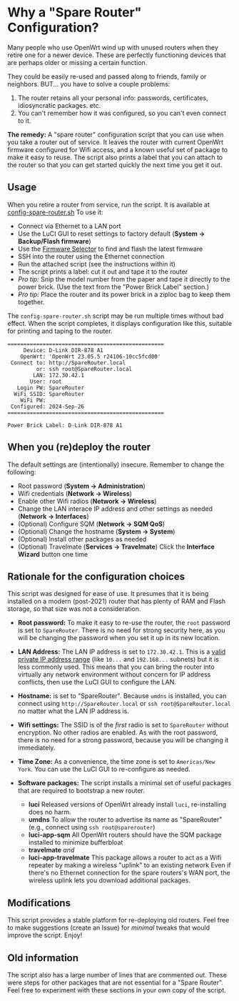 # Why a "Spare Router" Configuration?

Many people who use OpenWrt wind up with unused routers when
they retire one for a newer device.
These are perfectly functioning devices that are perhaps older or missing a certain function.

They could be easily re-used and passed along to friends, family or neighbors.
BUT... you have to solve a couple problems:

1. The router retains all your personal info:
  passwords, certificates, idiosyncratic packages. etc.
2. You can't remember how it was configured, so you
  can't even connect to it.
  
**The remedy:** A "spare router" configuration script that
you can use when you take a router out of service.
It leaves the router with current OpenWrt firmware
configured for Wifi access, and
a known useful set of package to make it easy to reuse.
The script also prints a label that you can attach to
the router so that you can get started quickly the next
time you get it out.

## Usage

When you retire a router from service, run the script.
It is available at [config-spare-router.sh](./README.md#config-spare-router-sh)
To use it:

* Connect via Ethernet to a LAN port
* Use the LuCI GUI to reset settings to
  factory default (**System -> Backup/Flash firmware**)
* Use the [Firmware Selector](https://firmware-selector.openwrt.org/)
  to find and flash the latest firmware
* SSH into the router using the Ethernet connection
* Run the attached script (see the instructions within it)
* The script prints a label: cut it out and tape it to the router
* _Pro tip:_ Snip the model number from the paper 
  and tape it directly to the power brick.
  (Use the text from the "Power Brick Label" section.)
* _Pro tip:_ Place the router and its power brick in a ziploc bag
  to keep them together.

The `config-spare-router.sh` script may be run multiple times without bad effect.
When the script completes, it displays configuration like this,
suitable for printing and taping to the router.

```
=================================================
     Device: D-Link DIR-878 A1
    OpenWrt: 'OpenWrt 23.05.5 r24106-10cc5fcd00'
 Connect to: http://SpareRouter.local
         or: ssh root@SpareRouter.local
        LAN: 172.30.42.1
       User: root
   Login PW: SpareRouter
  WiFi SSID: SpareRouter
    WiFi PW:
 Configured: 2024-Sep-26
=================================================

Power Brick Label: D-Link DIR-878 A1

```

## When you (re)deploy the router

The default settings are (intentionally) insecure.
Remember to change the following:

* Root password (**System -> Administration**)
* Wifi credentials (**Network -> Wireless**) 
* Enable other Wifi radios (**Network -> Wireless**) 
* Change the LAN interace IP address and other settings as needed (**Network -> Interfaces**)
* (Optional) Configure SQM (**Network -> SQM QoS**)
* (Optional) Change the hostname (**System -> System**)
* (Optional) Install other packages as needed
* (Optional) Travelmate (**Services -> Travelmate**)
  Click the **Interface Wizard** button one time
  
## Rationale for the configuration choices

This script was designed for ease of use.
It presumes that it is being installed on a modern (post-2021)
router that has plenty of RAM and Flash storage, so that size
was not a consideration.

* **Root password:** To make it easy to re-use the router,
  the `root` password is set to `SpareRouter`.
  There is no need for strong security here, as you will be changing
  the password when you set it up in its new location.
* **LAN Address:** The LAN IP address is set to `172.30.42.1`. 
  This is a
  [valid private IP address range](https://en.wikipedia.org/wiki/Private_network)
  (like `10...` and `192.168...` subnets) but it is less commonly used.
  This means that you can bring the router into virtually any
  network environment without concern for IP address conflicts,
  then use the LuCI GUI to configure the LAN.
* **Hostname:** is set to "SpareRouter".
  Because `umdns` is installed, you can connect using
  `http://SpareRouter.local` or `ssh root@SpareRouter.local`
  no matter what the LAN IP address is.
* **Wifi settings:** The SSID is of the _first_ radio is set
  to `SpareRouter` without encryption.
  No other radios are enabled.
  As with the root password, there is no need for a strong password,
  because you will be changing it immediately.
* **Time Zone:** As a convenience, the time zone is set to `Americas/New York`.
  You can use the LuCI GUI to re-configure as needed.
* **Software packages:** The script installs a minimal set of useful 
  packages that are required to bootstrap a new router.

  * **luci** Released versions of OpenWrt already install `luci`,
    re-installing does no harm.
  * **umdns** To allow the router to advertise its name as "SpareRouter"
    (e.g., connect using `ssh root@sparerouter`)
  * **luci-app-sqm** All OpenWrt routers should have the SQM package installed
    to minimize bufferbloat
  * **travelmate**	_and_
  * **luci-app-travelmate** This package allows a router to
    act as a Wifi repeater by making a wireless "uplink"
    to an existing network
    Even if there's no Ethernet connection for the spare routers's WAN port,
    the wireless uplink lets you download additional packages.
    
## Modifications

This script provides a stable platform for re-deploying old routers.
Feel free to make suggestions (create an Issue) for _minimal_ tweaks that
would improve the script. Enjoy!

## Old information

The script also has a large number of lines that are commented out.
These were steps for other packages that are not essential for a "Spare Router".
Feel free to experiment with these sections in your own copy of the script.
